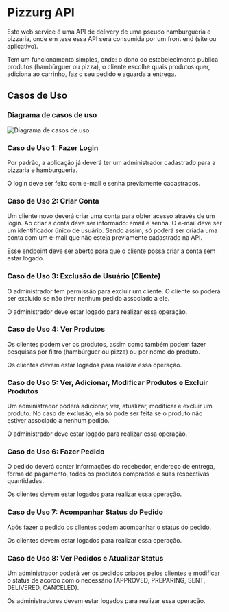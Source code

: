 
# Pizzurg API

Este web service é uma API de delivery de uma pseudo hamburgueria e pizzaria, onde em tese essa API será consumida por um front end (site ou aplicativo).

Tem um funcionamento simples, onde: o dono do estabelecimento publica produtos (hambúrguer ou pizza), o cliente escolhe quais produtos quer, adiciona ao carrinho, faz o seu pedido e aguarda a entrega.


## Casos de Uso
### Diagrama de casos de uso

![Diagrama de casos de uso](https://drive.google.com/uc?id=1eTUekhEjF2zu9ebSW02rx37ZebCpwNEM)



### Caso de Uso 1: Fazer Login
Por padrão, a aplicação já deverá ter um administrador cadastrado para a pizzaria e hamburgueria.

O login deve ser feito com e-mail e senha previamente cadastrados.

### Caso de Uso 2: Criar Conta
Um cliente novo deverá criar uma conta para obter acesso através de um login. Ao criar a conta deve ser informado: email e senha. O e-mail deve ser um identificador único de usuário. Sendo assim, só poderá ser criada uma conta com um e-mail que não esteja previamente cadastrado na API.

Esse endpoint deve ser aberto para que o cliente possa criar a conta sem estar logado.

### Caso de Uso 3: Exclusão de Usuário (Cliente)
O administrador tem permissão para excluir um cliente. O cliente só poderá ser excluído se não tiver nenhum pedido associado a ele.

O administrador deve estar logado para realizar essa operação.

### Caso de Uso 4: Ver Produtos
Os clientes podem ver os produtos, assim como também podem fazer pesquisas por filtro (hambúrguer ou pizza) ou por nome do produto.

Os clientes devem estar logados para realizar essa operação.

### Caso de Uso 5: Ver, Adicionar, Modificar Produtos e Excluir Produtos
Um administrador poderá adicionar, ver, atualizar, modificar e excluir um produto. No caso de exclusão, ela só pode ser feita se o produto não estiver associado a nenhum pedido.

O administrador deve estar logado para realizar essa operação.

### Caso de Uso 6: Fazer Pedido
O pedido deverá conter informações do recebedor, endereço de entrega, forma de pagamento, todos os produtos comprados e suas respectivas quantidades.

Os clientes devem estar logados para realizar essa operação.

### Caso de Uso 7: Acompanhar Status do Pedido
Após fazer o pedido os clientes podem acompanhar o status do pedido.

Os clientes devem estar logados para realizar essa operação.

### Caso de Uso 8: Ver Pedidos e Atualizar Status
Um administrador poderá ver os pedidos criados pelos clientes e modificar o status de acordo com o necessário (APPROVED, PREPARING, SENT, DELIVERED, CANCELED).

Os administradores devem estar logados para realizar essa operação.
